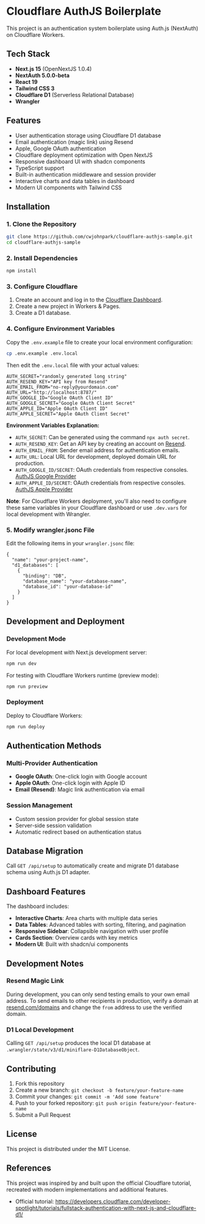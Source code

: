 # Cloudflare AuthJS Boilerplate

This project is an authentication system boilerplate using Auth.js (NextAuth) on Cloudflare Workers.

## Tech Stack

- **Next.js 15** (OpenNextJS 1.0.4)
- **NextAuth 5.0.0-beta**
- **React 19**
- **Tailwind CSS 3**
- **Cloudflare D1** (Serverless Relational Database)
- **Wrangler**

## Features

- User authentication storage using Cloudflare D1 database
- Email authentication (magic link) using Resend
- Apple, Google OAuth authentication
- Cloudflare deployment optimization with Open NextJS
- Responsive dashboard UI with shadcn components
- TypeScript support
- Built-in authentication middleware and session provider
- Interactive charts and data tables in dashboard
- Modern UI components with Tailwind CSS

## Installation

### 1. Clone the Repository

```bash
git clone https://github.com/cwjohnpark/cloudflare-authjs-sample.git
cd cloudflare-authjs-sample
```

### 2. Install Dependencies

```bash
npm install
```

### 3. Configure Cloudflare

1. Create an account and log in to the [Cloudflare Dashboard](https://dash.cloudflare.com/).
2. Create a new project in Workers & Pages.
3. Create a D1 database.

### 4. Configure Environment Variables

Copy the `.env.example` file to create your local environment configuration:

```bash
cp .env.example .env.local
```

Then edit the `.env.local` file with your actual values:

```env
AUTH_SECRET="randomly generated long string"
AUTH_RESEND_KEY="API key from Resend"
AUTH_EMAIL_FROM="no-reply@yourdomain.com"
AUTH_URL="http://localhost:8787/"
AUTH_GOOGLE_ID="Google OAuth Client ID"
AUTH_GOOGLE_SECRET="Google OAuth Client Secret"
AUTH_APPLE_ID="Apple OAuth Client ID"
AUTH_APPLE_SECRET="Apple OAuth Client Secret"
```

**Environment Variables Explanation:**

- `AUTH_SECRET`: Can be generated using the command `npx auth secret`.
- `AUTH_RESEND_KEY`: Get an API key by creating an account on [Resend](https://resend.com/).
- `AUTH_EMAIL_FROM`: Sender email address for authentication emails.
- `AUTH_URL`: Local URL for development, deployed domain URL for production.
- `AUTH_GOOGLE_ID/SECRET`: OAuth credentials from respective consoles. [AuthJS Google Provider](https://authjs.dev/getting-started/providers/google)
- `AUTH_APPLE_ID/SECRET`: OAuth credentials from respective consoles. [AuthJS Apple Provider](https://authjs.dev/getting-started/providers/apple)

**Note**: For Cloudflare Workers deployment, you'll also need to configure these same variables in your Cloudflare dashboard or use `.dev.vars` for local development with Wrangler.

### 5. Modify wrangler.jsonc File

Edit the following items in your `wrangler.jsonc` file:

```jsonc
{
  "name": "your-project-name",
  "d1_databases": [
    {
      "binding": "DB",
      "database_name": "your-database-name",
      "database_id": "your-database-id"
    }
  ]
}
```

## Development and Deployment

### Development Mode

For local development with Next.js development server:

```bash
npm run dev
```

For testing with Cloudflare Workers runtime (preview mode):

```bash
npm run preview
```

### Deployment

Deploy to Cloudflare Workers:

```bash
npm run deploy
```

## Authentication Methods

### Multi-Provider Authentication

- **Google OAuth**: One-click login with Google account
- **Apple OAuth**: One-click login with Apple ID
- **Email (Resend)**: Magic link authentication via email

### Session Management

- Custom session provider for global session state
- Server-side session validation
- Automatic redirect based on authentication status

## Database Migration

Call `GET /api/setup` to automatically create and migrate D1 database schema using Auth.js D1 adapter.

## Dashboard Features

The dashboard includes:

- **Interactive Charts**: Area charts with multiple data series
- **Data Tables**: Advanced tables with sorting, filtering, and pagination
- **Responsive Sidebar**: Collapsible navigation with user profile
- **Cards Section**: Overview cards with key metrics
- **Modern UI**: Built with shadcn/ui components

## Development Notes

### Resend Magic Link

During development, you can only send testing emails to your own email address. To send emails to other recipients in production, verify a domain at [resend.com/domains](https://resend.com/domains) and change the `from` address to use the verified domain.

### D1 Local Development

Calling `GET /api/setup` produces the local D1 database at `.wrangler/state/v3/d1/miniflare-D1DatabaseObject`.

## Contributing

1. Fork this repository
2. Create a new branch: `git checkout -b feature/your-feature-name`
3. Commit your changes: `git commit -m 'Add some feature'`
4. Push to your forked repository: `git push origin feature/your-feature-name`
5. Submit a Pull Request

## License

This project is distributed under the MIT License.

## References

This project was inspired by and built upon the official Cloudflare tutorial, recreated with modern implementations and additional features.

- Official tutorial: https://developers.cloudflare.com/developer-spotlight/tutorials/fullstack-authentication-with-next-js-and-cloudflare-d1/
